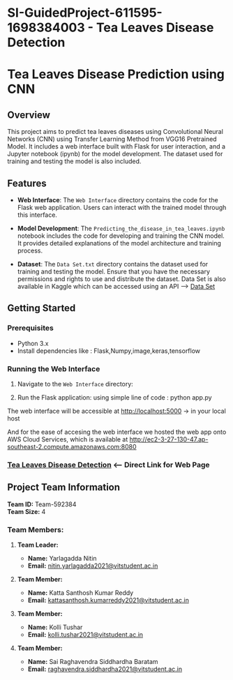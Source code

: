 # SI-GuidedProject-611595-1698384003 - Tea Leaves Disease Detection

# Tea Leaves Disease Prediction using CNN

## Overview

This project aims to predict tea leaves diseases using Convolutional Neural Networks (CNN) using Transfer Learning Method from VGG16 Pretrained Model. It includes a web interface built with Flask for user interaction, and a Jupyter notebook (ipynb) for the model development. The dataset used for training and testing the model is also included.

## Features

- **Web Interface**: The `Web Interface` directory contains the code for the Flask web application. Users can interact with the trained model through this interface.

- **Model Development**: The `Predicting_the_disease_in_tea_leaves.ipynb` notebook includes the code for developing and training the CNN model. It provides detailed explanations of the model architecture and training process.

- **Dataset**: The `Data Set.txt` directory contains the dataset used for training and testing the model. Ensure that you have the necessary permissions and rights to use and distribute the dataset.
               Data Set is also available in Kaggle which can be accessed using an API --> [Data Set](https://www.kaggle.com/datasets/shashwatwork/identifying-disease-in-tea-leafs)

## Getting Started

### Prerequisites

- Python 3.x
- Install dependencies like : Flask,Numpy,image,keras,tensorflow


### Running the Web Interface

1. Navigate to the `Web Interface` directory:

2. Run the Flask application: using simple line of code : python app.py

The web interface will be accessible at [http://localhost:5000](http://localhost:5000) -> in your local host

And for the ease of accesing the web interface we hosted the web app onto AWS Cloud Services,
which is available at http://ec2-3-27-130-47.ap-southeast-2.compute.amazonaws.com:8080



### [Tea Leaves Disease Detection](http://ec2-3-27-130-47.ap-southeast-2.compute.amazonaws.com:8080)  <-- Direct Link for Web Page



## Project Team Information

**Team ID:** Team-592384  
**Team Size:** 4

### Team Members:

1. **Team Leader:**
   - **Name:** Yarlagadda Nitin
   - **Email:** [nitin.yarlagadda2021@vitstudent.ac.in](mailto:nitin.yarlagadda2021@vitstudent.ac.in)

2. **Team Member:**
   - **Name:** Katta Santhosh Kumar Reddy
   - **Email:** [kattasanthosh.kumarreddy2021@vitstudent.ac.in](mailto:kattasanthosh.kumarreddy2021@vitstudent.ac.in)

3. **Team Member:**
   - **Name:** Kolli Tushar
   - **Email:** [kolli.tushar2021@vitstudent.ac.in](mailto:kolli.tushar2021@vitstudent.ac.in)

4. **Team Member:**
   - **Name:** Sai Raghavendra Siddhardha Baratam
   - **Email:** [raghavendra.siddhardha2021@vitstudent.ac.in](mailto:raghavendra.siddhardha2021@vitstudent.ac.in)


